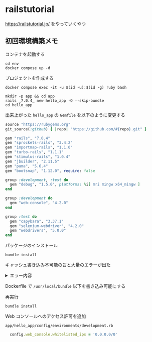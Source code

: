 # railstutorial

https://railstutorial.jp/ をやっていくやつ

## 初回環境構築メモ

コンテナを起動する

```shell
cd env
docker compose up -d
```

プロジェクトを作成する

```shell
docker compose exec -it -u $(id -u):$(id -g) ruby bash
```

```shell
mkdir -p app && cd app
rails _7.0.4_ new hello_app -O --skip-bundle
cd hello_app
```

出来上がった `hello_app` の `Gemfile` を以下のように変更する

```ruby
source "https://rubygems.org"
git_source(:github) { |repo| "https://github.com/#{repo}.git" }

gem "rails", "7.0.4"
gem "sprockets-rails", "3.4.2"
gem "importmap-rails", "1.1.0"
gem "turbo-rails", "1.1.1"
gem "stimulus-rails", "1.0.4"
gem "jbuilder", "2.11.5"
gem "puma", "5.6.4"
gem "bootsnap", "1.12.0", require: false

group :development, :test do
  gem "debug", "1.5.0", platforms: %i[ mri mingw x64_mingw ]
end

group :development do
  gem "web-console", "4.2.0"
end

group :test do
  gem "capybara", "3.37.1"
  gem "selenium-webdriver", "4.2.0"
  gem "webdrivers", "5.0.0"
end
```

パッケージのインストール

```shell
bundle install
```

キャッシュ書き込み不可能の旨と大量のエラーが出た

<details>
<summary>エラー内容</summary>
I have no name!@9f93ba28e81e:/repo/app/hello_app$ bundle install
`/` is not writable.
Bundler will use `/tmp/bundler20230217-161-u7ecn2161' as your home directory temporarily.
Fetching gem metadata from https://rubygems.org/...........
Resolving dependencies...
Using rake 13.0.6
Using builder 3.2.4
Fetching io-console 0.6.0
Fetching regexp_parser 2.7.0
Fetching racc 1.6.2
Using crass 1.0.6
Using rack 2.2.6.2
Using thor 1.2.1
Using websocket-extensions 0.1.5
Using zeitwerk 2.6.7
Using mini_mime 1.1.2
Fetching rubyzip 2.3.2
Fetching websocket 1.2.9
Fetching date 3.3.3
Fetching msgpack 1.6.0
Using bundler 2.3.14
Using matrix 0.4.2
Using websocket-driver 0.7.5
Using concurrent-ruby 1.2.0
Fetching public_suffix 5.0.1
Using i18n 1.12.0
Using tzinfo 2.0.6
Fetching sprockets 4.2.0
Fetching minitest 5.17.0
Using marcel 1.0.2
Using rexml 3.2.5
Fetching timeout 0.3.2
Fetching bindex 0.8.1
Using rack-test 2.0.2
Fetching childprocess 4.1.0
Using erubi 1.12.0
Using method_source 1.0.0
Using nio4r 2.5.8
Fetching puma 5.6.4

Retrying download gem from https://rubygems.org/ due to error (2/4): Bundler::PermissionError There was an error while trying to write to `/usr/local/bundle/cache/websocket-1.2.9.gem`. It is likely that you need to grant write permissions for that path.

Retrying download gem from https://rubygems.org/ due to error (2/4): Bundler::PermissionError There was an error while trying to write to `/usr/local/bundle/cache/rubyzip-2.3.2.gem`. It is likely that you need to grant write permissions for that path.

Retrying download gem from https://rubygems.org/ due to error (2/4): Bundler::PermissionError There was an error while trying to write to `/usr/local/bundle/cache/io-console-0.6.0.gem`. It is likely that you need to grant write permissions for that path.

Retrying download gem from https://rubygems.org/ due to error (2/4): Bundler::PermissionError There was an error while trying to write to `/usr/local/bundle/cache/timeout-0.3.2.gem`. It is likely that you need to grant write permissions for that path.

Retrying download gem from https://rubygems.org/ due to error (2/4): Bundler::PermissionError There was an error while trying to write to `/usr/local/bundle/cache/racc-1.6.2.gem`. It is likely that you need to grant write permissions for that path.

Retrying download gem from https://rubygems.org/ due to error (2/4): Bundler::PermissionError There was an error while trying to write to `/usr/local/bundle/cache/date-3.3.3.gem`. It is likely that you need to grant write permissions for that path.

Retrying download gem from https://rubygems.org/ due to error (2/4): Bundler::PermissionError There was an error while trying to write to `/usr/local/bundle/cache/regexp_parser-2.7.0.gem`. It is likely that you need to grant write permissions for that path.

Retrying download gem from https://rubygems.org/ due to error (2/4): Bundler::PermissionError There was an error while trying to write to `/usr/local/bundle/cache/bindex-0.8.1.gem`. It is likely that you need to grant write permissions for that path.

Retrying download gem from https://rubygems.org/ due to error (2/4): Bundler::PermissionError There was an error while trying to write to `/usr/local/bundle/cache/msgpack-1.6.0.gem`. It is likely that you need to grant write permissions for that path.

Retrying download gem from https://rubygems.org/ due to error (2/4): Bundler::PermissionError There was an error while trying to write to `/usr/local/bundle/cache/childprocess-4.1.0.gem`. It is likely that you need to grant write permissions for that path.

Retrying download gem from https://rubygems.org/ due to error (3/4): Bundler::PermissionError There was an error while trying to write to `/usr/local/bundle/cache/io-console-0.6.0.gem`. It is likely that you need to grant write permissions for that path.

Retrying download gem from https://rubygems.org/ due to error (3/4): Bundler::PermissionError There was an error while trying to write to `/usr/local/bundle/cache/websocket-1.2.9.gem`. It is likely that you need to grant write permissions for that path.

Retrying download gem from https://rubygems.org/ due to error (3/4): Bundler::PermissionError There was an error while trying to write to `/usr/local/bundle/cache/rubyzip-2.3.2.gem`. It is likely that you need to grant write permissions for that path.

Retrying download gem from https://rubygems.org/ due to error (3/4): Bundler::PermissionError There was an error while trying to write to `/usr/local/bundle/cache/timeout-0.3.2.gem`. It is likely that you need to grant write permissions for that path.

Retrying download gem from https://rubygems.org/ due to error (2/4): Bundler::PermissionError There was an error while trying to write to `/usr/local/bundle/cache/sprockets-4.2.0.gem`. It is likely that you need to grant write permissions for that path.

Retrying download gem from https://rubygems.org/ due to error (2/4): Bundler::PermissionError There was an error while trying to write to `/usr/local/bundle/cache/minitest-5.17.0.gem`. It is likely that you need to grant write permissions for that path.

Retrying download gem from https://rubygems.org/ due to error (3/4): Bundler::PermissionError There was an error while trying to write to `/usr/local/bundle/cache/bindex-0.8.1.gem`. It is likely that you need to grant write permissions for that path.

Retrying download gem from https://rubygems.org/ due to error (4/4): Bundler::PermissionError There was an error while trying to write to `/usr/local/bundle/cache/timeout-0.3.2.gem`. It is likely that you need to grant write permissions for that path.

Retrying download gem from https://rubygems.org/ due to error (3/4): Bundler::PermissionError There was an error while trying to write to `/usr/local/bundle/cache/racc-1.6.2.gem`. It is likely that you need to grant write permissions for that path.

Retrying download gem from https://rubygems.org/ due to error (4/4): Bundler::PermissionError There was an error while trying to write to `/usr/local/bundle/cache/io-console-0.6.0.gem`. It is likely that you need to grant write permissions for that path.

Retrying download gem from https://rubygems.org/ due to error (3/4): Bundler::PermissionError There was an error while trying to write to `/usr/local/bundle/cache/date-3.3.3.gem`. It is likely that you need to grant write permissions for that path.

Retrying download gem from https://rubygems.org/ due to error (4/4): Bundler::PermissionError There was an error while trying to write to `/usr/local/bundle/cache/websocket-1.2.9.gem`. It is likely that you need to grant write permissions for that path.

Retrying download gem from https://rubygems.org/ due to error (3/4): Bundler::PermissionError There was an error while trying to write to `/usr/local/bundle/cache/childprocess-4.1.0.gem`. It is likely that you need to grant write permissions for that path.

Retrying download gem from https://rubygems.org/ due to error (2/4): Bundler::PermissionError There was an error while trying to write to `/usr/local/bundle/cache/public_suffix-5.0.1.gem`. It is likely that you need to grant write permissions for that path.

Retrying download gem from https://rubygems.org/ due to error (4/4): Bundler::PermissionError There was an error while trying to write to `/usr/local/bundle/cache/rubyzip-2.3.2.gem`. It is likely that you need to grant write permissions for that path.


Retrying download gem from https://rubygems.org/ due to error (4/4): Bundler::PermissionError There was an error while trying to write to `/usr/local/bundle/cache/bindex-0.8.1.gem`. It is likely that you need to grant write permissions for that path.

Retrying download gem from https://rubygems.org/ due to error (3/4): Bundler::PermissionError There was an error while trying to write to `/usr/local/bundle/cache/regexp_parser-2.7.0.gem`. It is likely that you need to grant write permissions for that path.



Retrying download gem from https://rubygems.org/ due to error (4/4): Bundler::PermissionError There was an error while trying to write to `/usr/local/bundle/cache/childprocess-4.1.0.gem`. It is likely that you need to grant write permissions for that path.

Retrying download gem from https://rubygems.org/ due to error (3/4): Bundler::PermissionError There was an error while trying to write to `/usr/local/bundle/cache/msgpack-1.6.0.gem`. It is likely that you need to grant write permissions for that path.


Retrying download gem from https://rubygems.org/ due to error (3/4): Bundler::PermissionError There was an error while trying to write to `/usr/local/bundle/cache/sprockets-4.2.0.gem`. It is likely that you need to grant write permissions for that path.


Retrying download gem from https://rubygems.org/ due to error (4/4): Bundler::PermissionError There was an error while trying to write to `/usr/local/bundle/cache/racc-1.6.2.gem`. It is likely that you need to grant write permissions for that path.

Retrying download gem from https://rubygems.org/ due to error (3/4): Bundler::PermissionError There was an error while trying to write to `/usr/local/bundle/cache/minitest-5.17.0.gem`. It is likely that you need to grant write permissions for that path.

Retrying download gem from https://rubygems.org/ due to error (4/4): Bundler::PermissionError There was an error while trying to write to `/usr/local/bundle/cache/date-3.3.3.gem`. It is likely that you need to grant write permissions for that path.

Retrying download gem from https://rubygems.org/ due to error (2/4): Bundler::PermissionError There was an error while trying to write to `/usr/local/bundle/cache/puma-5.6.4.gem`. It is likely that you need to grant write permissions for that path.

Retrying download gem from https://rubygems.org/ due to error (4/4): Bundler::PermissionError There was an error while trying to write to `/usr/local/bundle/cache/regexp_parser-2.7.0.gem`. It is likely that you need to grant write permissions for that path.

Retrying download gem from https://rubygems.org/ due to error (3/4): Bundler::PermissionError There was an error while trying to write to `/usr/local/bundle/cache/public_suffix-5.0.1.gem`. It is likely that you need to grant write permissions for that path.



Retrying download gem from https://rubygems.org/ due to error (4/4): Bundler::PermissionError There was an error while trying to write to `/usr/local/bundle/cache/msgpack-1.6.0.gem`. It is likely that you need to grant write permissions for that path.

Retrying download gem from https://rubygems.org/ due to error (4/4): Bundler::PermissionError There was an error while trying to write to `/usr/local/bundle/cache/sprockets-4.2.0.gem`. It is likely that you need to grant write permissions for that path.

Retrying download gem from https://rubygems.org/ due to error (4/4): Bundler::PermissionError There was an error while trying to write to `/usr/local/bundle/cache/minitest-5.17.0.gem`. It is likely that you need to grant write permissions for that path.



Retrying download gem from https://rubygems.org/ due to error (4/4): Bundler::PermissionError There was an error while trying to write to `/usr/local/bundle/cache/public_suffix-5.0.1.gem`. It is likely that you need to grant write permissions for that path.



Retrying download gem from https://rubygems.org/ due to error (3/4): Bundler::PermissionError There was an error while trying to write to `/usr/local/bundle/cache/puma-5.6.4.gem`. It is likely that you need to grant write permissions for that path.



Retrying download gem from https://rubygems.org/ due to error (4/4): Bundler::PermissionError There was an error while trying to write to `/usr/local/bundle/cache/puma-5.6.4.gem`. It is likely that you need to grant write permissions for that path.

Bundler::PermissionError: There was an error while trying to write to `/usr/local/bundle/cache/minitest-5.17.0.gem`. It is likely that you need to grant write permissions for that path.
/usr/local/bundle/gems/bundler-2.3.14/lib/bundler/shared_helpers.rb:105:in `rescue in filesystem_access'
/usr/local/bundle/gems/bundler-2.3.14/lib/bundler/shared_helpers.rb:102:in `filesystem_access'
/usr/local/bundle/gems/bundler-2.3.14/lib/bundler/rubygems_integration.rb:494:in `block in download_gem'
/usr/local/bundle/gems/bundler-2.3.14/lib/bundler/retry.rb:40:in `run'
/usr/local/bundle/gems/bundler-2.3.14/lib/bundler/retry.rb:30:in `attempt'
/usr/local/bundle/gems/bundler-2.3.14/lib/bundler/rubygems_integration.rb:485:in `download_gem'
/usr/local/bundle/gems/bundler-2.3.14/lib/bundler/source/rubygems.rb:530:in `download_gem'
/usr/local/bundle/gems/bundler-2.3.14/lib/bundler/source/rubygems.rb:479:in `fetch_gem'
/usr/local/bundle/gems/bundler-2.3.14/lib/bundler/source/rubygems.rb:165:in `install'
/usr/local/bundle/gems/bundler-2.3.14/lib/bundler/installer/gem_installer.rb:54:in `install'
/usr/local/bundle/gems/bundler-2.3.14/lib/bundler/installer/gem_installer.rb:16:in `install_from_spec'
/usr/local/bundle/gems/bundler-2.3.14/lib/bundler/installer/parallel_installer.rb:186:in `do_install'
/usr/local/bundle/gems/bundler-2.3.14/lib/bundler/installer/parallel_installer.rb:177:in `block in worker_pool'
/usr/local/bundle/gems/bundler-2.3.14/lib/bundler/worker.rb:62:in `apply_func'
/usr/local/bundle/gems/bundler-2.3.14/lib/bundler/worker.rb:57:in `block in process_queue'
/usr/local/bundle/gems/bundler-2.3.14/lib/bundler/worker.rb:54:in `loop'
/usr/local/bundle/gems/bundler-2.3.14/lib/bundler/worker.rb:54:in `process_queue'
/usr/local/bundle/gems/bundler-2.3.14/lib/bundler/worker.rb:91:in `block (2 levels) in create_threads'

An error occurred while installing minitest (5.17.0), and Bundler cannot continue.

In Gemfile:
rails was resolved to 7.0.4, which depends on
actioncable was resolved to 7.0.4, which depends on
actionpack was resolved to 7.0.4, which depends on
actionview was resolved to 7.0.4, which depends on
rails-dom-testing was resolved to 2.0.3, which depends on
activesupport was resolved to 7.0.4, which depends on
minitest


Bundler::PermissionError: There was an error while trying to write to `/usr/local/bundle/cache/racc-1.6.2.gem`. It is likely that you need to grant write permissions for that path.
/usr/local/bundle/gems/bundler-2.3.14/lib/bundler/shared_helpers.rb:105:in `rescue in filesystem_access'
/usr/local/bundle/gems/bundler-2.3.14/lib/bundler/shared_helpers.rb:102:in `filesystem_access'
/usr/local/bundle/gems/bundler-2.3.14/lib/bundler/rubygems_integration.rb:494:in `block in download_gem'
/usr/local/bundle/gems/bundler-2.3.14/lib/bundler/retry.rb:40:in `run'
/usr/local/bundle/gems/bundler-2.3.14/lib/bundler/retry.rb:30:in `attempt'
/usr/local/bundle/gems/bundler-2.3.14/lib/bundler/rubygems_integration.rb:485:in `download_gem'
/usr/local/bundle/gems/bundler-2.3.14/lib/bundler/source/rubygems.rb:530:in `download_gem'
/usr/local/bundle/gems/bundler-2.3.14/lib/bundler/source/rubygems.rb:479:in `fetch_gem'
/usr/local/bundle/gems/bundler-2.3.14/lib/bundler/source/rubygems.rb:165:in `install'
/usr/local/bundle/gems/bundler-2.3.14/lib/bundler/installer/gem_installer.rb:54:in `install'
/usr/local/bundle/gems/bundler-2.3.14/lib/bundler/installer/gem_installer.rb:16:in `install_from_spec'
/usr/local/bundle/gems/bundler-2.3.14/lib/bundler/installer/parallel_installer.rb:186:in `do_install'
/usr/local/bundle/gems/bundler-2.3.14/lib/bundler/installer/parallel_installer.rb:177:in `block in worker_pool'
/usr/local/bundle/gems/bundler-2.3.14/lib/bundler/worker.rb:62:in `apply_func'
/usr/local/bundle/gems/bundler-2.3.14/lib/bundler/worker.rb:57:in `block in process_queue'
/usr/local/bundle/gems/bundler-2.3.14/lib/bundler/worker.rb:54:in `loop'
/usr/local/bundle/gems/bundler-2.3.14/lib/bundler/worker.rb:54:in `process_queue'
/usr/local/bundle/gems/bundler-2.3.14/lib/bundler/worker.rb:91:in `block (2 levels) in create_threads'

An error occurred while installing racc (1.6.2), and Bundler cannot continue.

In Gemfile:
rails was resolved to 7.0.4, which depends on
actioncable was resolved to 7.0.4, which depends on
actionpack was resolved to 7.0.4, which depends on
actionview was resolved to 7.0.4, which depends on
rails-dom-testing was resolved to 2.0.3, which depends on
nokogiri was resolved to 1.14.2, which depends on
racc


Bundler::PermissionError: There was an error while trying to write to `/usr/local/bundle/cache/date-3.3.3.gem`. It is likely that you need to grant write permissions for that path.
/usr/local/bundle/gems/bundler-2.3.14/lib/bundler/shared_helpers.rb:105:in `rescue in filesystem_access'
/usr/local/bundle/gems/bundler-2.3.14/lib/bundler/shared_helpers.rb:102:in `filesystem_access'
/usr/local/bundle/gems/bundler-2.3.14/lib/bundler/rubygems_integration.rb:494:in `block in download_gem'
/usr/local/bundle/gems/bundler-2.3.14/lib/bundler/retry.rb:40:in `run'
/usr/local/bundle/gems/bundler-2.3.14/lib/bundler/retry.rb:30:in `attempt'
/usr/local/bundle/gems/bundler-2.3.14/lib/bundler/rubygems_integration.rb:485:in `download_gem'
/usr/local/bundle/gems/bundler-2.3.14/lib/bundler/source/rubygems.rb:530:in `download_gem'
/usr/local/bundle/gems/bundler-2.3.14/lib/bundler/source/rubygems.rb:479:in `fetch_gem'
/usr/local/bundle/gems/bundler-2.3.14/lib/bundler/source/rubygems.rb:165:in `install'
/usr/local/bundle/gems/bundler-2.3.14/lib/bundler/installer/gem_installer.rb:54:in `install'
/usr/local/bundle/gems/bundler-2.3.14/lib/bundler/installer/gem_installer.rb:16:in `install_from_spec'
/usr/local/bundle/gems/bundler-2.3.14/lib/bundler/installer/parallel_installer.rb:186:in `do_install'
/usr/local/bundle/gems/bundler-2.3.14/lib/bundler/installer/parallel_installer.rb:177:in `block in worker_pool'
/usr/local/bundle/gems/bundler-2.3.14/lib/bundler/worker.rb:62:in `apply_func'
/usr/local/bundle/gems/bundler-2.3.14/lib/bundler/worker.rb:57:in `block in process_queue'
/usr/local/bundle/gems/bundler-2.3.14/lib/bundler/worker.rb:54:in `loop'
/usr/local/bundle/gems/bundler-2.3.14/lib/bundler/worker.rb:54:in `process_queue'
/usr/local/bundle/gems/bundler-2.3.14/lib/bundler/worker.rb:91:in `block (2 levels) in create_threads'

An error occurred while installing date (3.3.3), and Bundler cannot continue.

In Gemfile:
rails was resolved to 7.0.4, which depends on
actionmailbox was resolved to 7.0.4, which depends on
mail was resolved to 2.8.1, which depends on
net-imap was resolved to 0.3.4, which depends on
date


Bundler::PermissionError: There was an error while trying to write to `/usr/local/bundle/cache/timeout-0.3.2.gem`. It is likely that you need to grant write permissions for that path.
/usr/local/bundle/gems/bundler-2.3.14/lib/bundler/shared_helpers.rb:105:in `rescue in filesystem_access'
/usr/local/bundle/gems/bundler-2.3.14/lib/bundler/shared_helpers.rb:102:in `filesystem_access'
/usr/local/bundle/gems/bundler-2.3.14/lib/bundler/rubygems_integration.rb:494:in `block in download_gem'
/usr/local/bundle/gems/bundler-2.3.14/lib/bundler/retry.rb:40:in `run'
/usr/local/bundle/gems/bundler-2.3.14/lib/bundler/retry.rb:30:in `attempt'
/usr/local/bundle/gems/bundler-2.3.14/lib/bundler/rubygems_integration.rb:485:in `download_gem'
/usr/local/bundle/gems/bundler-2.3.14/lib/bundler/source/rubygems.rb:530:in `download_gem'
/usr/local/bundle/gems/bundler-2.3.14/lib/bundler/source/rubygems.rb:479:in `fetch_gem'
/usr/local/bundle/gems/bundler-2.3.14/lib/bundler/source/rubygems.rb:165:in `install'
/usr/local/bundle/gems/bundler-2.3.14/lib/bundler/installer/gem_installer.rb:54:in `install'
/usr/local/bundle/gems/bundler-2.3.14/lib/bundler/installer/gem_installer.rb:16:in `install_from_spec'
/usr/local/bundle/gems/bundler-2.3.14/lib/bundler/installer/parallel_installer.rb:186:in `do_install'
/usr/local/bundle/gems/bundler-2.3.14/lib/bundler/installer/parallel_installer.rb:177:in `block in worker_pool'
/usr/local/bundle/gems/bundler-2.3.14/lib/bundler/worker.rb:62:in `apply_func'
/usr/local/bundle/gems/bundler-2.3.14/lib/bundler/worker.rb:57:in `block in process_queue'
/usr/local/bundle/gems/bundler-2.3.14/lib/bundler/worker.rb:54:in `loop'
/usr/local/bundle/gems/bundler-2.3.14/lib/bundler/worker.rb:54:in `process_queue'
/usr/local/bundle/gems/bundler-2.3.14/lib/bundler/worker.rb:91:in `block (2 levels) in create_threads'

An error occurred while installing timeout (0.3.2), and Bundler cannot continue.

In Gemfile:
rails was resolved to 7.0.4, which depends on
actionmailbox was resolved to 7.0.4, which depends on
mail was resolved to 2.8.1, which depends on
net-imap was resolved to 0.3.4, which depends on
net-protocol was resolved to 0.2.1, which depends on
timeout


Bundler::PermissionError: There was an error while trying to write to `/usr/local/bundle/cache/bindex-0.8.1.gem`. It is likely that you need to grant write permissions for that path.
/usr/local/bundle/gems/bundler-2.3.14/lib/bundler/shared_helpers.rb:105:in `rescue in filesystem_access'
/usr/local/bundle/gems/bundler-2.3.14/lib/bundler/shared_helpers.rb:102:in `filesystem_access'
/usr/local/bundle/gems/bundler-2.3.14/lib/bundler/rubygems_integration.rb:494:in `block in download_gem'
/usr/local/bundle/gems/bundler-2.3.14/lib/bundler/retry.rb:40:in `run'
/usr/local/bundle/gems/bundler-2.3.14/lib/bundler/retry.rb:30:in `attempt'
/usr/local/bundle/gems/bundler-2.3.14/lib/bundler/rubygems_integration.rb:485:in `download_gem'
/usr/local/bundle/gems/bundler-2.3.14/lib/bundler/source/rubygems.rb:530:in `download_gem'
/usr/local/bundle/gems/bundler-2.3.14/lib/bundler/source/rubygems.rb:479:in `fetch_gem'
/usr/local/bundle/gems/bundler-2.3.14/lib/bundler/source/rubygems.rb:165:in `install'
/usr/local/bundle/gems/bundler-2.3.14/lib/bundler/installer/gem_installer.rb:54:in `install'
/usr/local/bundle/gems/bundler-2.3.14/lib/bundler/installer/gem_installer.rb:16:in `install_from_spec'
/usr/local/bundle/gems/bundler-2.3.14/lib/bundler/installer/parallel_installer.rb:186:in `do_install'
/usr/local/bundle/gems/bundler-2.3.14/lib/bundler/installer/parallel_installer.rb:177:in `block in worker_pool'
/usr/local/bundle/gems/bundler-2.3.14/lib/bundler/worker.rb:62:in `apply_func'
/usr/local/bundle/gems/bundler-2.3.14/lib/bundler/worker.rb:57:in `block in process_queue'
/usr/local/bundle/gems/bundler-2.3.14/lib/bundler/worker.rb:54:in `loop'
/usr/local/bundle/gems/bundler-2.3.14/lib/bundler/worker.rb:54:in `process_queue'
/usr/local/bundle/gems/bundler-2.3.14/lib/bundler/worker.rb:91:in `block (2 levels) in create_threads'

An error occurred while installing bindex (0.8.1), and Bundler cannot continue.

In Gemfile:
web-console was resolved to 4.2.0, which depends on
bindex


Bundler::PermissionError: There was an error while trying to write to `/usr/local/bundle/cache/msgpack-1.6.0.gem`. It is likely that you need to grant write permissions for that path.
/usr/local/bundle/gems/bundler-2.3.14/lib/bundler/shared_helpers.rb:105:in `rescue in filesystem_access'
/usr/local/bundle/gems/bundler-2.3.14/lib/bundler/shared_helpers.rb:102:in `filesystem_access'
/usr/local/bundle/gems/bundler-2.3.14/lib/bundler/rubygems_integration.rb:494:in `block in download_gem'
/usr/local/bundle/gems/bundler-2.3.14/lib/bundler/retry.rb:40:in `run'
/usr/local/bundle/gems/bundler-2.3.14/lib/bundler/retry.rb:30:in `attempt'
/usr/local/bundle/gems/bundler-2.3.14/lib/bundler/rubygems_integration.rb:485:in `download_gem'
/usr/local/bundle/gems/bundler-2.3.14/lib/bundler/source/rubygems.rb:530:in `download_gem'
/usr/local/bundle/gems/bundler-2.3.14/lib/bundler/source/rubygems.rb:479:in `fetch_gem'
/usr/local/bundle/gems/bundler-2.3.14/lib/bundler/source/rubygems.rb:165:in `install'
/usr/local/bundle/gems/bundler-2.3.14/lib/bundler/installer/gem_installer.rb:54:in `install'
/usr/local/bundle/gems/bundler-2.3.14/lib/bundler/installer/gem_installer.rb:16:in `install_from_spec'
/usr/local/bundle/gems/bundler-2.3.14/lib/bundler/installer/parallel_installer.rb:186:in `do_install'
/usr/local/bundle/gems/bundler-2.3.14/lib/bundler/installer/parallel_installer.rb:177:in `block in worker_pool'
/usr/local/bundle/gems/bundler-2.3.14/lib/bundler/worker.rb:62:in `apply_func'
/usr/local/bundle/gems/bundler-2.3.14/lib/bundler/worker.rb:57:in `block in process_queue'
/usr/local/bundle/gems/bundler-2.3.14/lib/bundler/worker.rb:54:in `loop'
/usr/local/bundle/gems/bundler-2.3.14/lib/bundler/worker.rb:54:in `process_queue'
/usr/local/bundle/gems/bundler-2.3.14/lib/bundler/worker.rb:91:in `block (2 levels) in create_threads'

An error occurred while installing msgpack (1.6.0), and Bundler cannot continue.

In Gemfile:
bootsnap was resolved to 1.12.0, which depends on
msgpack


Bundler::PermissionError: There was an error while trying to write to `/usr/local/bundle/cache/regexp_parser-2.7.0.gem`. It is likely that you need to grant write permissions for that path.
/usr/local/bundle/gems/bundler-2.3.14/lib/bundler/shared_helpers.rb:105:in `rescue in filesystem_access'
/usr/local/bundle/gems/bundler-2.3.14/lib/bundler/shared_helpers.rb:102:in `filesystem_access'
/usr/local/bundle/gems/bundler-2.3.14/lib/bundler/rubygems_integration.rb:494:in `block in download_gem'
/usr/local/bundle/gems/bundler-2.3.14/lib/bundler/retry.rb:40:in `run'
/usr/local/bundle/gems/bundler-2.3.14/lib/bundler/retry.rb:30:in `attempt'
/usr/local/bundle/gems/bundler-2.3.14/lib/bundler/rubygems_integration.rb:485:in `download_gem'
/usr/local/bundle/gems/bundler-2.3.14/lib/bundler/source/rubygems.rb:530:in `download_gem'
/usr/local/bundle/gems/bundler-2.3.14/lib/bundler/source/rubygems.rb:479:in `fetch_gem'
/usr/local/bundle/gems/bundler-2.3.14/lib/bundler/source/rubygems.rb:165:in `install'
/usr/local/bundle/gems/bundler-2.3.14/lib/bundler/installer/gem_installer.rb:54:in `install'
/usr/local/bundle/gems/bundler-2.3.14/lib/bundler/installer/gem_installer.rb:16:in `install_from_spec'
/usr/local/bundle/gems/bundler-2.3.14/lib/bundler/installer/parallel_installer.rb:186:in `do_install'
/usr/local/bundle/gems/bundler-2.3.14/lib/bundler/installer/parallel_installer.rb:177:in `block in worker_pool'
/usr/local/bundle/gems/bundler-2.3.14/lib/bundler/worker.rb:62:in `apply_func'
/usr/local/bundle/gems/bundler-2.3.14/lib/bundler/worker.rb:57:in `block in process_queue'
/usr/local/bundle/gems/bundler-2.3.14/lib/bundler/worker.rb:54:in `loop'
/usr/local/bundle/gems/bundler-2.3.14/lib/bundler/worker.rb:54:in `process_queue'
/usr/local/bundle/gems/bundler-2.3.14/lib/bundler/worker.rb:91:in `block (2 levels) in create_threads'

An error occurred while installing regexp_parser (2.7.0), and Bundler cannot continue.

In Gemfile:
capybara was resolved to 3.37.1, which depends on
regexp_parser


Bundler::PermissionError: There was an error while trying to write to `/usr/local/bundle/cache/childprocess-4.1.0.gem`. It is likely that you need to grant write permissions for that path.
/usr/local/bundle/gems/bundler-2.3.14/lib/bundler/shared_helpers.rb:105:in `rescue in filesystem_access'
/usr/local/bundle/gems/bundler-2.3.14/lib/bundler/shared_helpers.rb:102:in `filesystem_access'
/usr/local/bundle/gems/bundler-2.3.14/lib/bundler/rubygems_integration.rb:494:in `block in download_gem'
/usr/local/bundle/gems/bundler-2.3.14/lib/bundler/retry.rb:40:in `run'
/usr/local/bundle/gems/bundler-2.3.14/lib/bundler/retry.rb:30:in `attempt'
/usr/local/bundle/gems/bundler-2.3.14/lib/bundler/rubygems_integration.rb:485:in `download_gem'
/usr/local/bundle/gems/bundler-2.3.14/lib/bundler/source/rubygems.rb:530:in `download_gem'
/usr/local/bundle/gems/bundler-2.3.14/lib/bundler/source/rubygems.rb:479:in `fetch_gem'
/usr/local/bundle/gems/bundler-2.3.14/lib/bundler/source/rubygems.rb:165:in `install'
/usr/local/bundle/gems/bundler-2.3.14/lib/bundler/installer/gem_installer.rb:54:in `install'
/usr/local/bundle/gems/bundler-2.3.14/lib/bundler/installer/gem_installer.rb:16:in `install_from_spec'
/usr/local/bundle/gems/bundler-2.3.14/lib/bundler/installer/parallel_installer.rb:186:in `do_install'
/usr/local/bundle/gems/bundler-2.3.14/lib/bundler/installer/parallel_installer.rb:177:in `block in worker_pool'
/usr/local/bundle/gems/bundler-2.3.14/lib/bundler/worker.rb:62:in `apply_func'
/usr/local/bundle/gems/bundler-2.3.14/lib/bundler/worker.rb:57:in `block in process_queue'
/usr/local/bundle/gems/bundler-2.3.14/lib/bundler/worker.rb:54:in `loop'
/usr/local/bundle/gems/bundler-2.3.14/lib/bundler/worker.rb:54:in `process_queue'
/usr/local/bundle/gems/bundler-2.3.14/lib/bundler/worker.rb:91:in `block (2 levels) in create_threads'

An error occurred while installing childprocess (4.1.0), and Bundler cannot continue.

In Gemfile:
webdrivers was resolved to 5.0.0, which depends on
selenium-webdriver was resolved to 4.2.0, which depends on
childprocess


Bundler::PermissionError: There was an error while trying to write to `/usr/local/bundle/cache/io-console-0.6.0.gem`. It is likely that you need to grant write permissions for that path.
/usr/local/bundle/gems/bundler-2.3.14/lib/bundler/shared_helpers.rb:105:in `rescue in filesystem_access'
/usr/local/bundle/gems/bundler-2.3.14/lib/bundler/shared_helpers.rb:102:in `filesystem_access'
/usr/local/bundle/gems/bundler-2.3.14/lib/bundler/rubygems_integration.rb:494:in `block in download_gem'
/usr/local/bundle/gems/bundler-2.3.14/lib/bundler/retry.rb:40:in `run'
/usr/local/bundle/gems/bundler-2.3.14/lib/bundler/retry.rb:30:in `attempt'
/usr/local/bundle/gems/bundler-2.3.14/lib/bundler/rubygems_integration.rb:485:in `download_gem'
/usr/local/bundle/gems/bundler-2.3.14/lib/bundler/source/rubygems.rb:530:in `download_gem'
/usr/local/bundle/gems/bundler-2.3.14/lib/bundler/source/rubygems.rb:479:in `fetch_gem'
/usr/local/bundle/gems/bundler-2.3.14/lib/bundler/source/rubygems.rb:165:in `install'
/usr/local/bundle/gems/bundler-2.3.14/lib/bundler/installer/gem_installer.rb:54:in `install'
/usr/local/bundle/gems/bundler-2.3.14/lib/bundler/installer/gem_installer.rb:16:in `install_from_spec'
/usr/local/bundle/gems/bundler-2.3.14/lib/bundler/installer/parallel_installer.rb:186:in `do_install'
/usr/local/bundle/gems/bundler-2.3.14/lib/bundler/installer/parallel_installer.rb:177:in `block in worker_pool'
/usr/local/bundle/gems/bundler-2.3.14/lib/bundler/worker.rb:62:in `apply_func'
/usr/local/bundle/gems/bundler-2.3.14/lib/bundler/worker.rb:57:in `block in process_queue'
/usr/local/bundle/gems/bundler-2.3.14/lib/bundler/worker.rb:54:in `loop'
/usr/local/bundle/gems/bundler-2.3.14/lib/bundler/worker.rb:54:in `process_queue'
/usr/local/bundle/gems/bundler-2.3.14/lib/bundler/worker.rb:91:in `block (2 levels) in create_threads'

An error occurred while installing io-console (0.6.0), and Bundler cannot continue.

In Gemfile:
debug was resolved to 1.5.0, which depends on
irb was resolved to 1.6.2, which depends on
reline was resolved to 0.3.2, which depends on
io-console


Bundler::PermissionError: There was an error while trying to write to `/usr/local/bundle/cache/rubyzip-2.3.2.gem`. It is likely that you need to grant write permissions for that path.
/usr/local/bundle/gems/bundler-2.3.14/lib/bundler/shared_helpers.rb:105:in `rescue in filesystem_access'
/usr/local/bundle/gems/bundler-2.3.14/lib/bundler/shared_helpers.rb:102:in `filesystem_access'
/usr/local/bundle/gems/bundler-2.3.14/lib/bundler/rubygems_integration.rb:494:in `block in download_gem'
/usr/local/bundle/gems/bundler-2.3.14/lib/bundler/retry.rb:40:in `run'
/usr/local/bundle/gems/bundler-2.3.14/lib/bundler/retry.rb:30:in `attempt'
/usr/local/bundle/gems/bundler-2.3.14/lib/bundler/rubygems_integration.rb:485:in `download_gem'
/usr/local/bundle/gems/bundler-2.3.14/lib/bundler/source/rubygems.rb:530:in `download_gem'
/usr/local/bundle/gems/bundler-2.3.14/lib/bundler/source/rubygems.rb:479:in `fetch_gem'
/usr/local/bundle/gems/bundler-2.3.14/lib/bundler/source/rubygems.rb:165:in `install'
/usr/local/bundle/gems/bundler-2.3.14/lib/bundler/installer/gem_installer.rb:54:in `install'
/usr/local/bundle/gems/bundler-2.3.14/lib/bundler/installer/gem_installer.rb:16:in `install_from_spec'
/usr/local/bundle/gems/bundler-2.3.14/lib/bundler/installer/parallel_installer.rb:186:in `do_install'
/usr/local/bundle/gems/bundler-2.3.14/lib/bundler/installer/parallel_installer.rb:177:in `block in worker_pool'
/usr/local/bundle/gems/bundler-2.3.14/lib/bundler/worker.rb:62:in `apply_func'
/usr/local/bundle/gems/bundler-2.3.14/lib/bundler/worker.rb:57:in `block in process_queue'
/usr/local/bundle/gems/bundler-2.3.14/lib/bundler/worker.rb:54:in `loop'
/usr/local/bundle/gems/bundler-2.3.14/lib/bundler/worker.rb:54:in `process_queue'
/usr/local/bundle/gems/bundler-2.3.14/lib/bundler/worker.rb:91:in `block (2 levels) in create_threads'

An error occurred while installing rubyzip (2.3.2), and Bundler cannot continue.

In Gemfile:
webdrivers was resolved to 5.0.0, which depends on
selenium-webdriver was resolved to 4.2.0, which depends on
rubyzip


Bundler::PermissionError: There was an error while trying to write to `/usr/local/bundle/cache/websocket-1.2.9.gem`. It is likely that you need to grant write permissions for that path.
/usr/local/bundle/gems/bundler-2.3.14/lib/bundler/shared_helpers.rb:105:in `rescue in filesystem_access'
/usr/local/bundle/gems/bundler-2.3.14/lib/bundler/shared_helpers.rb:102:in `filesystem_access'
/usr/local/bundle/gems/bundler-2.3.14/lib/bundler/rubygems_integration.rb:494:in `block in download_gem'
/usr/local/bundle/gems/bundler-2.3.14/lib/bundler/retry.rb:40:in `run'
/usr/local/bundle/gems/bundler-2.3.14/lib/bundler/retry.rb:30:in `attempt'
/usr/local/bundle/gems/bundler-2.3.14/lib/bundler/rubygems_integration.rb:485:in `download_gem'
/usr/local/bundle/gems/bundler-2.3.14/lib/bundler/source/rubygems.rb:530:in `download_gem'
/usr/local/bundle/gems/bundler-2.3.14/lib/bundler/source/rubygems.rb:479:in `fetch_gem'
/usr/local/bundle/gems/bundler-2.3.14/lib/bundler/source/rubygems.rb:165:in `install'
/usr/local/bundle/gems/bundler-2.3.14/lib/bundler/installer/gem_installer.rb:54:in `install'
/usr/local/bundle/gems/bundler-2.3.14/lib/bundler/installer/gem_installer.rb:16:in `install_from_spec'
/usr/local/bundle/gems/bundler-2.3.14/lib/bundler/installer/parallel_installer.rb:186:in `do_install'
/usr/local/bundle/gems/bundler-2.3.14/lib/bundler/installer/parallel_installer.rb:177:in `block in worker_pool'
/usr/local/bundle/gems/bundler-2.3.14/lib/bundler/worker.rb:62:in `apply_func'
/usr/local/bundle/gems/bundler-2.3.14/lib/bundler/worker.rb:57:in `block in process_queue'
/usr/local/bundle/gems/bundler-2.3.14/lib/bundler/worker.rb:54:in `loop'
/usr/local/bundle/gems/bundler-2.3.14/lib/bundler/worker.rb:54:in `process_queue'
/usr/local/bundle/gems/bundler-2.3.14/lib/bundler/worker.rb:91:in `block (2 levels) in create_threads'

An error occurred while installing websocket (1.2.9), and Bundler cannot continue.

In Gemfile:
webdrivers was resolved to 5.0.0, which depends on
selenium-webdriver was resolved to 4.2.0, which depends on
websocket


Bundler::PermissionError: There was an error while trying to write to `/usr/local/bundle/cache/sprockets-4.2.0.gem`. It is likely that you need to grant write permissions for that path.
/usr/local/bundle/gems/bundler-2.3.14/lib/bundler/shared_helpers.rb:105:in `rescue in filesystem_access'
/usr/local/bundle/gems/bundler-2.3.14/lib/bundler/shared_helpers.rb:102:in `filesystem_access'
/usr/local/bundle/gems/bundler-2.3.14/lib/bundler/rubygems_integration.rb:494:in `block in download_gem'
/usr/local/bundle/gems/bundler-2.3.14/lib/bundler/retry.rb:40:in `run'
/usr/local/bundle/gems/bundler-2.3.14/lib/bundler/retry.rb:30:in `attempt'
/usr/local/bundle/gems/bundler-2.3.14/lib/bundler/rubygems_integration.rb:485:in `download_gem'
/usr/local/bundle/gems/bundler-2.3.14/lib/bundler/source/rubygems.rb:530:in `download_gem'
/usr/local/bundle/gems/bundler-2.3.14/lib/bundler/source/rubygems.rb:479:in `fetch_gem'
/usr/local/bundle/gems/bundler-2.3.14/lib/bundler/source/rubygems.rb:165:in `install'
/usr/local/bundle/gems/bundler-2.3.14/lib/bundler/installer/gem_installer.rb:54:in `install'
/usr/local/bundle/gems/bundler-2.3.14/lib/bundler/installer/gem_installer.rb:16:in `install_from_spec'
/usr/local/bundle/gems/bundler-2.3.14/lib/bundler/installer/parallel_installer.rb:186:in `do_install'
/usr/local/bundle/gems/bundler-2.3.14/lib/bundler/installer/parallel_installer.rb:177:in `block in worker_pool'
/usr/local/bundle/gems/bundler-2.3.14/lib/bundler/worker.rb:62:in `apply_func'
/usr/local/bundle/gems/bundler-2.3.14/lib/bundler/worker.rb:57:in `block in process_queue'
/usr/local/bundle/gems/bundler-2.3.14/lib/bundler/worker.rb:54:in `loop'
/usr/local/bundle/gems/bundler-2.3.14/lib/bundler/worker.rb:54:in `process_queue'
/usr/local/bundle/gems/bundler-2.3.14/lib/bundler/worker.rb:91:in `block (2 levels) in create_threads'

An error occurred while installing sprockets (4.2.0), and Bundler cannot continue.

In Gemfile:
sprockets-rails was resolved to 3.4.2, which depends on
sprockets
</details>

Dockerfile で `/usr/local/bundle` 以下を書き込み可能にする

再実行

```shell
bundle install
```

Web コンソールへのアクセス許可を追加

`app/hello_app/config/environments/development.rb`

```ruby
  config.web_console.whitelisted_ips = '0.0.0.0/0'
```
